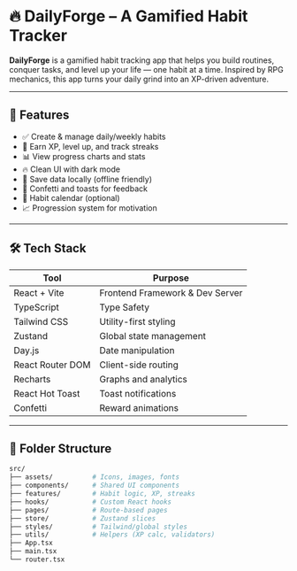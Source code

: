 # 🔥 DailyForge – A Gamified Habit Tracker

**DailyForge** is a gamified habit tracking app that helps you build routines, conquer tasks, and level up your life — one habit at a time. Inspired by RPG mechanics, this app turns your daily grind into an XP-driven adventure.

---

## 🚀 Features

- ✅ Create & manage daily/weekly habits
- 🧠 Earn XP, level up, and track streaks
- 📊 View progress charts and stats
- 🔥 Clean UI with dark mode
- 💾 Save data locally (offline friendly)
- 🎉 Confetti and toasts for feedback
- 📆 Habit calendar (optional)
- 📈 Progression system for motivation

---

## 🛠️ Tech Stack

| Tool             | Purpose                         |
| ---------------- | ------------------------------- |
| React + Vite     | Frontend Framework & Dev Server |
| TypeScript       | Type Safety                     |
| Tailwind CSS     | Utility-first styling           |
| Zustand          | Global state management         |
| Day.js           | Date manipulation               |
| React Router DOM | Client-side routing             |
| Recharts         | Graphs and analytics            |
| React Hot Toast  | Toast notifications             |
| Confetti         | Reward animations               |

---

## 📁 Folder Structure

```bash
src/
├── assets/          # Icons, images, fonts
├── components/      # Shared UI components
├── features/        # Habit logic, XP, streaks
├── hooks/           # Custom React hooks
├── pages/           # Route-based pages
├── store/           # Zustand slices
├── styles/          # Tailwind/global styles
├── utils/           # Helpers (XP calc, validators)
├── App.tsx
├── main.tsx
└── router.tsx
```
